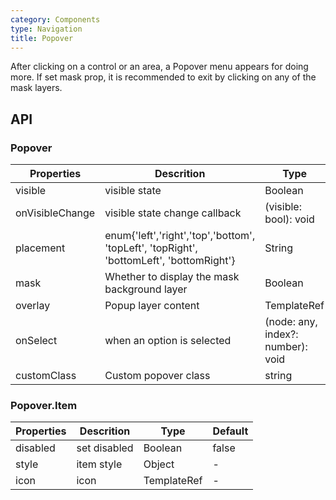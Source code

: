 ```yaml
---
category: Components
type: Navigation
title: Popover
---
```


After clicking on a control or an area, a Popover menu appears for doing more.
If set mask prop, it is recommended to exit by clicking on any of the mask layers.


## API

### Popover

Properties | Descrition | Type | Default
-----------|------------|------|--------
| visible    | visible state    | Boolean |  false   |
| onVisibleChange    | visible state change callback    | (visible: bool): void |  -   |
| placement    | enum{'left','right','top','bottom', 'topLeft', 'topRight', 'bottomLeft', 'bottomRight'} | String |  'bottomRight'   |
| mask    | Whether to display the mask background layer  | Boolean |  false  |
| overlay   | Popup layer content  | TemplateRef |  -   |
| onSelect   | when an option is selected    | (node: any, index?: number): void |  -   |
| customClass | Custom popover class | string | am-popover | 

### Popover.Item

Properties | Descrition | Type | Default
-----------|------------|------|--------
| disabled   | set disabled    | Boolean |  false   |
| style  | item style   | Object |  -   |
| icon   | icon   | TemplateRef |  -   |
